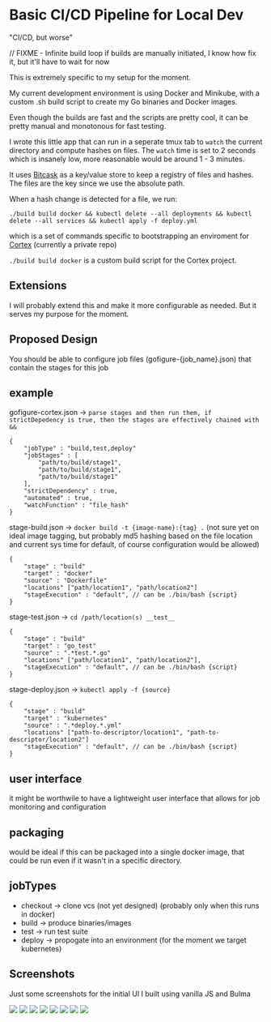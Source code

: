 # Basic CI/CD Pipeline for Local Dev

"CI/CD, but worse"

// FIXME - Infinite build loop if builds are manually initiated, I know how fix it, but it'll have to wait for now

This is extremely specific to my setup for the moment.

My current development environment is using Docker and Minikube, with a custom .sh build script
to create my Go binaries and Docker images.

Even though the builds are fast and the scripts are pretty cool, it can be pretty manual and monotonous
for fast testing.

I wrote this little app that can run in a seperate tmux tab to `watch` the current directory and compute hashes on files. The `watch` time is set to 2 seconds which is insanely low, more reasonable would be around 1 - 3 minutes.

It uses [Bitcask](github.com/prologic/bitcask) as a key/value store to keep a registry of files and hashes. The files are the key since we use the absolute path. 

When a hash change is detected for a file, we run:

`./build build docker && kubectl delete --all deployments && kubectl delete --all services && kubectl apply -f deploy.yml` 

which is a set of commands specific to bootstrapping an enviroment for [Cortex](github.com/cishiv/Cortex) (currently a private repo) 

`./build build docker` is a custom build script for the Cortex project.

## Extensions

I will probably extend this and make it more configurable as needed. But it serves my purpose for the moment.


## Proposed Design

You should be able to configure job files (gofigure-{job_name}.json) that contain the stages for this job

example
-------

gofigure-cortex.json -> `parse stages and then run them, if strictDepedency is true, then the stages are effectively chained with &&`
```
{
	"jobType" : "build,test,deploy"
	"jobStages" : [
		"path/to/build/stage1",
		"path/to/build/stage1",
		"path/to/build/stage1"
	],
	"strictDependency" : true,
	"automated" : true,
	"watchFunction" : "file_hash"
}
```

stage-build.json -> `docker build -t {image-name}:{tag} .`
(not sure yet on ideal image tagging, but probably md5 hashing based on the file location and current sys time for default, of course
configuration would be allowed)
```
{
	"stage" : "build"
	"target" : "docker"
	"source" : "Dockerfile"
	"locations" ["path/location1", "path/location2"]
	"stageExecution" : "default", // can be ./bin/bash {script}
}
```

stage-test.json  -> `cd /path/location(s) __test__`
```
{
	"stage" : "build"
	"target" : "go_test"
	"source" : ".*test.*.go"
	"locations" ["path/location1", "path/location2"],
	"stageExecution" : "default", // can be ./bin/bash {script}
}
```

stage-deploy.json -> `kubectl apply -f {source}`
```
{
	"stage" : "build"
	"target" : "kubernetes"
	"source" : ".*deploy.*.yml"
	"locations" ["path-to-descriptor/location1", "path-to-descriptor/location2"]
	"stageExecution" : "default", // can be ./bin/bash {script}
}
```
user interface
--------------

it might be worthwile to have a lightweight user interface that allows for job monitoring and configuration

packaging
----------
would be ideal if this can be packaged into a single docker image, that could be run even if it wasn't in a specific directory.

jobTypes
---------
- checkout -> clone vcs (not yet designed) (probably only when this runs in docker)
- build -> produce binaries/images
- test -> run test suite
- deploy -> propogate into an environment (for the moment we target kubernetes)


## Screenshots

Just some screenshots for the initial UI I built using vanilla JS and Bulma

![](screenshots/1.png)
![](screenshots/2.png)
![](screenshots/3.png)
![](screenshots/4.png)
![](screenshots/5.png)
![](screenshots/7.png)
![](screenshots/7.png)
![](screenshots/8.png)